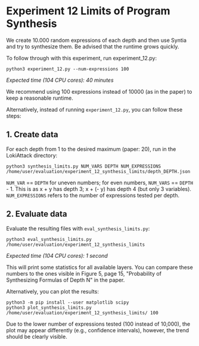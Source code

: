 # Experiment 12 Limits of Program Synthesis

We create 10.000 random expressions of each depth and then use Syntia and try to synthesize them. Be advised that the runtime grows quickly.

To follow through with this experiment, run experiment_12.py:
```
python3 experiment_12.py --num-expressions 100
```
_Expected time (104 CPU cores): 40 minutes_ 

We recommend using 100 expressions instead of 10000 (as in the paper) to keep a reasonable runtime.

Alternatively, instead of running `experiment_12.py`, you can follow these steps:

## 1. Create data

For each depth from 1 to the desired maximum (paper: 20), run in the LokiAttack directory:
```
python3 synthesis_limits.py NUM_VARS DEPTH NUM_EXPRESSIONS /home/user/evaluation/experiment_12_synthesis_limits/depth_DEPTH.json
```
`NUM_VAR` == `DEPTH` for uneven numbers; for even numbers, `NUM_VARS` == `DEPTH` - 1. This is as x + y has depth 3; x + (- y) has depth 4 (but only 3 variables). `NUM_EXPRESSIONS` refers to the number of expressions tested per depth.

## 2. Evaluate data
Evaluate the resulting files with `eval_synthesis_limits.py`:
```
python3 eval_synthesis_limits.py /home/user/evaluation/experiment_12_synthesis_limits
```
_Expected time (104 CPU cores): 1 second_ 

This will print some statistics for all available layers. You can compare these numbers to the ones visible in Figure 5, page 15, "Probability of Synthesizing Formulas of Depth N" in the paper.

Alternatively, you can plot the results:
```
python3 -m pip install --user matplotlib scipy
python3 plot_synthesis_limits.py /home/user/evaluation/experiment_12_synthesis_limits/ 100
```
Due to the lower number of expressions tested (100 instead of 10,000), the plot may appear differently (e.g., confidence intervals), however, the trend should be clearly visible. 
